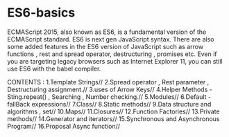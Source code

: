 # ES6-basics
ECMAScript 2015, also known as ES6, is a fundamental version of the ECMAScript standard.
ES6 is next gen JavaScript syntax. There are also some added features in the ES6 version of JavaScript such as arrow functions , rest and spread operator, destructuring , promises etc.
Even if you are targeting legacy browsers such as Internet Explorer 11, you can still use ES6 with the babel compiler.

CONTENTS :
1.Template Strings//
2.Spread operator , Rest parameter , Destructuring assignment.//
3.uses of Arrow Keys//
4.Helper Methods - Sting.repeat() , Searching , Number checking.//
5.Modules//
6.Default - fallBack expressions//
7.Class//
8.Static methods//
9.Data structure and algorithms , set//
10.Maps//
11.Closures//
12.Function Factories//
13.Private methods//
14.Generator and iterators//
15.Synchronous and Asynchronous Program//
16.Proposal Async function//
